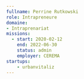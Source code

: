 ```yaml
---
fullname: Perrine Rutkowski
role: Intrapreneure
domaine:
- Intraprenariat
missions:
  - start: 2020-02-12
    end: 2022-06-30
    status: admin
    employer: CEREMA
startups:
    - urbanvitaliz
---
```

